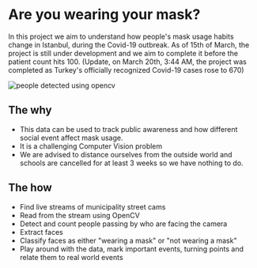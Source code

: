 # Are you wearing your mask?

In this project we aim to understand how people's mask usage habits change in Istanbul, during the Covid-19 outbreak. As of 15th of March, the project is still under development and we aim to complete it before the patient count hits 100. 
(Update, on March 20th, 3:44 AM, the project was completed as Turkey's officially recognized Covid-19 cases rose to 670)

![people detected using opencv](https://github.com/cemreefe/are-you-wearing-your-mask/blob/master/media/collage/collage4.jpg)

## The why

  - This data can be used to track public awareness and how different social event affect mask usage.
  - It is a challenging Computer Vision problem
  - We are advised to distance ourselves from the outside world and schools are cancelled for at least 3 weeks so we have nothing to do.


## The how
  - Find live streams of municipality street cams
  - Read from the stream using OpenCV
  - Detect and count people passing by who are facing the camera
  - Extract faces
  - Classify faces as either "wearing a mask" or "not wearing a mask"
  - Play around with the data, mark important events, turning points and relate them to real world events



